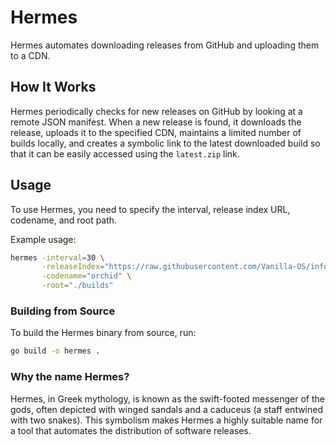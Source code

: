 # Hermes

Hermes automates downloading releases from GitHub and uploading them to a CDN.

## How It Works

Hermes periodically checks for new releases on GitHub by looking at a remote JSON manifest. When a new release is found, it downloads the release, uploads it to the specified CDN, maintains a limited number of builds locally, and creates a symbolic link to the latest downloaded build so that it can be easily accessed using the `latest.zip` link.

## Usage

To use Hermes, you need to specify the interval, release index URL, codename, and root path. 

Example usage:

```bash
hermes -interval=30 \
       -releaseIndex="https://raw.githubusercontent.com/Vanilla-OS/info/main/devBuilds.json" \
       -codename="orchid" \
       -root="./builds"
```

### Building from Source

To build the Hermes binary from source, run:

```sh
go build -o hermes .
```

### Why the name Hermes?

Hermes, in Greek mythology, is known as the swift-footed messenger of the gods, often depicted with winged sandals and a caduceus (a staff entwined with two snakes). This symbolism makes Hermes a highly suitable name for a tool that automates the distribution of software releases.
